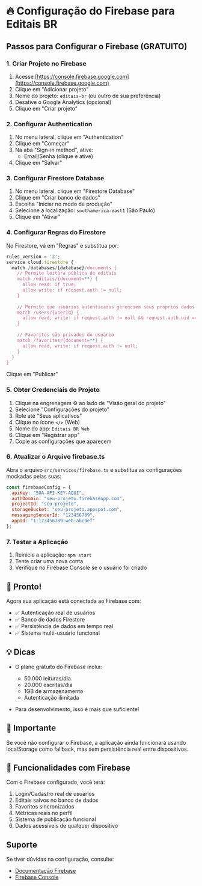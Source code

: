 # 🔥 Configuração do Firebase para Editais BR

## Passos para Configurar o Firebase (GRATUITO)

### 1. Criar Projeto no Firebase

1. Acesse [https://console.firebase.google.com](https://console.firebase.google.com)
2. Clique em "Adicionar projeto"
3. Nome do projeto: `editais-br` (ou outro de sua preferência)
4. Desative o Google Analytics (opcional)
5. Clique em "Criar projeto"

### 2. Configurar Authentication

1. No menu lateral, clique em "Authentication"
2. Clique em "Começar"
3. Na aba "Sign-in method", ative:
   - Email/Senha (clique e ative)
4. Clique em "Salvar"

### 3. Configurar Firestore Database

1. No menu lateral, clique em "Firestore Database"
2. Clique em "Criar banco de dados"
3. Escolha "Iniciar no modo de produção"
4. Selecione a localização: `southamerica-east1` (São Paulo)
5. Clique em "Ativar"

### 4. Configurar Regras do Firestore

No Firestore, vá em "Regras" e substitua por:

```javascript
rules_version = '2';
service cloud.firestore {
  match /databases/{database}/documents {
    // Permite leitura pública de editais
    match /editais/{document=**} {
      allow read: if true;
      allow write: if request.auth != null;
    }
    
    // Permite que usuários autenticados gerenciem seus próprios dados
    match /users/{userId} {
      allow read, write: if request.auth != null && request.auth.uid == userId;
    }
    
    // Favoritos são privados do usuário
    match /favorites/{document=**} {
      allow read, write: if request.auth != null;
    }
  }
}
```

Clique em "Publicar"

### 5. Obter Credenciais do Projeto

1. Clique na engrenagem ⚙️ ao lado de "Visão geral do projeto"
2. Selecione "Configurações do projeto"
3. Role até "Seus aplicativos"
4. Clique no ícone `</>` (Web)
5. Nome do app: `Editais BR Web`
6. Clique em "Registrar app"
7. Copie as configurações que aparecem

### 6. Atualizar o Arquivo firebase.ts

Abra o arquivo `src/services/firebase.ts` e substitua as configurações mockadas pelas suas:

```javascript
const firebaseConfig = {
  apiKey: "SUA-API-KEY-AQUI",
  authDomain: "seu-projeto.firebaseapp.com",
  projectId: "seu-projeto",
  storageBucket: "seu-projeto.appspot.com",
  messagingSenderId: "123456789",
  appId: "1:123456789:web:abcdef"
};
```

### 7. Testar a Aplicação

1. Reinicie a aplicação: `npm start`
2. Tente criar uma nova conta
3. Verifique no Firebase Console se o usuário foi criado

## 🎉 Pronto!

Agora sua aplicação está conectada ao Firebase com:
- ✅ Autenticação real de usuários
- ✅ Banco de dados Firestore
- ✅ Persistência de dados em tempo real
- ✅ Sistema multi-usuário funcional

## 💡 Dicas

- O plano gratuito do Firebase inclui:
  - 50.000 leituras/dia
  - 20.000 escritas/dia
  - 1GB de armazenamento
  - Autenticação ilimitada
  
- Para desenvolvimento, isso é mais que suficiente!

## 🚨 Importante

Se você não configurar o Firebase, a aplicação ainda funcionará usando localStorage como fallback, mas sem persistência real entre dispositivos.

## 📱 Funcionalidades com Firebase

Com o Firebase configurado, você terá:
1. Login/Cadastro real de usuários
2. Editais salvos no banco de dados
3. Favoritos sincronizados
4. Métricas reais no perfil
5. Sistema de publicação funcional
6. Dados acessíveis de qualquer dispositivo

## Suporte

Se tiver dúvidas na configuração, consulte:
- [Documentação Firebase](https://firebase.google.com/docs)
- [Firebase Console](https://console.firebase.google.com)